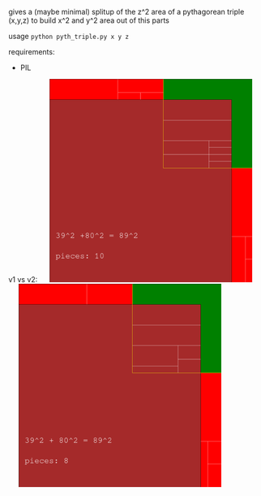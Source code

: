 gives a (maybe minimal) splitup of the z^2 area of a pythagorean triple (x,y,z) to build x^2 and y^2 area out of this parts

usage `python pyth_triple.py x y z`

requirements:
 - PIL

v1 vs v2:
<img src="https://raw.githubusercontent.com/asdfkaba/pyth_triple/master/examples_v1/39_80_89_triple.png" width="400" hspace="20"><img src="https://raw.githubusercontent.com/asdfkaba/pyth_triple/master/examples/39_80_89_triple.png" width="400" hspace="20">

